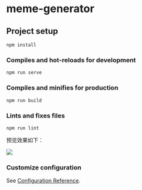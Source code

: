 # meme-generator

## Project setup
```
npm install
```

### Compiles and hot-reloads for development
```
npm run serve
```

### Compiles and minifies for production
```
npm run build
```

### Lints and fixes files
```
npm run lint
```

预览效果如下：

![](/meme-generator/test.png)

### Customize configuration
See [Configuration Reference](https://cli.vuejs.org/config/).
